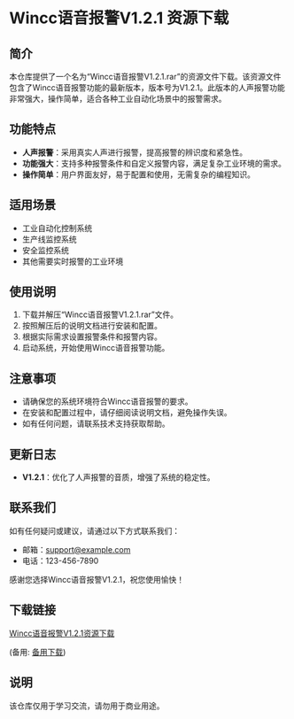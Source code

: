 # Wincc语音报警V1.2.1 资源下载

## 简介
本仓库提供了一个名为“Wincc语音报警V1.2.1.rar”的资源文件下载。该资源文件包含了Wincc语音报警功能的最新版本，版本号为V1.2.1。此版本的人声报警功能非常强大，操作简单，适合各种工业自动化场景中的报警需求。

## 功能特点
- **人声报警**：采用真实人声进行报警，提高报警的辨识度和紧急性。
- **功能强大**：支持多种报警条件和自定义报警内容，满足复杂工业环境的需求。
- **操作简单**：用户界面友好，易于配置和使用，无需复杂的编程知识。

## 适用场景
- 工业自动化控制系统
- 生产线监控系统
- 安全监控系统
- 其他需要实时报警的工业环境

## 使用说明
1. 下载并解压“Wincc语音报警V1.2.1.rar”文件。
2. 按照解压后的说明文档进行安装和配置。
3. 根据实际需求设置报警条件和报警内容。
4. 启动系统，开始使用Wincc语音报警功能。

## 注意事项
- 请确保您的系统环境符合Wincc语音报警的要求。
- 在安装和配置过程中，请仔细阅读说明文档，避免操作失误。
- 如有任何问题，请联系技术支持获取帮助。

## 更新日志
- **V1.2.1**：优化了人声报警的音质，增强了系统的稳定性。

## 联系我们
如有任何疑问或建议，请通过以下方式联系我们：
- 邮箱：support@example.com
- 电话：123-456-7890

感谢您选择Wincc语音报警V1.2.1，祝您使用愉快！

## 下载链接
[Wincc语音报警V1.2.1资源下载](https://pan.quark.cn/s/21a32292f319) 

(备用: [备用下载](https://pan.baidu.com/s/1wS2igacyoE1GBTCSJuP0DQ?pwd=1234))

## 说明

该仓库仅用于学习交流，请勿用于商业用途。
